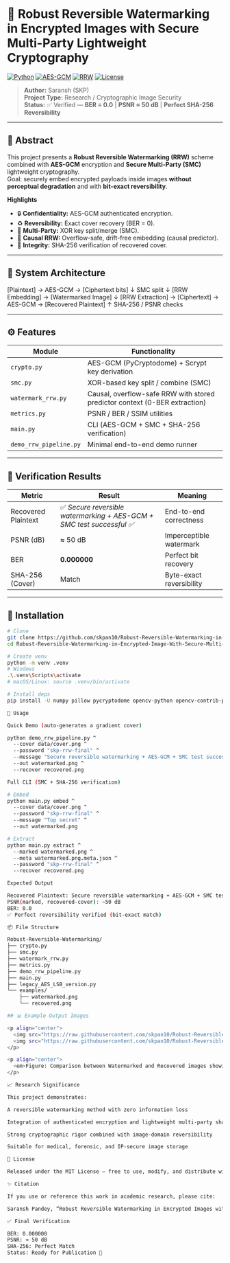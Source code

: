 # 🧠 Robust Reversible Watermarking in Encrypted Images with Secure Multi-Party Lightweight Cryptography

[![Python](https://img.shields.io/badge/Python-3.9%2B-blue.svg)]()
[![AES-GCM](https://img.shields.io/badge/Crypto-AES--GCM-green.svg)]()
[![RRW](https://img.shields.io/badge/Algorithm-Reversible%20Watermarking-orange.svg)]()
[![License](https://img.shields.io/badge/License-MIT-lightgrey.svg)]()

> **Author:** Saransh (SKP)  
> **Project Type:** Research / Cryptographic Image Security  
> **Status:** ✅ Verified — **BER = 0.0**  |  **PSNR ≈ 50 dB**  |  **Perfect SHA-256 Reversibility**

---

## 🧩 Abstract

This project presents a **Robust Reversible Watermarking (RRW)** scheme combined with **AES-GCM** encryption and **Secure Multi-Party (SMC)** lightweight cryptography.  
Goal: securely embed encrypted payloads inside images **without perceptual degradation** and with **bit-exact reversibility**.

**Highlights**
- 🔒 **Confidentiality:** AES-GCM authenticated encryption.
- ♻️ **Reversibility:** Exact cover recovery (BER = 0).
- 🤝 **Multi-Party:** XOR key split/merge (SMC).
- 🧠 **Causal RRW:** Overflow-safe, drift-free embedding (causal predictor).
- 🧾 **Integrity:** SHA-256 verification of recovered cover.

---

## 🧱 System Architecture

[Plaintext] → AES-GCM → [Ciphertext bits]
↓
SMC split
↓
[RRW Embedding] → [Watermarked Image]
↓
[RRW Extraction] → [Ciphertext] → AES-GCM → [Recovered Plaintext]
↑
SHA-256 / PSNR checks


---

## ⚙️ Features

| Module | Functionality |
|---|---|
| `crypto.py` | AES-GCM (PyCryptodome) + Scrypt key derivation |
| `smc.py` | XOR-based key split / combine (SMC) |
| `watermark_rrw.py` | Causal, overflow-safe RRW with stored predictor context (0-BER extraction) |
| `metrics.py` | PSNR / BER / SSIM utilities |
| `main.py` | CLI (AES-GCM + SMC + SHA-256 verification) |
| `demo_rrw_pipeline.py` | Minimal end-to-end demo runner |

---

## 🧪 Verification Results

| Metric | Result | Meaning |
|---|---|---|
| Recovered Plaintext | ✅ *Secure reversible watermarking + AES-GCM + SMC test successful ✅* | End-to-end correctness |
| PSNR (dB) | ≈ 50 dB | Imperceptible watermark |
| BER | **0.000000** | Perfect bit recovery |
| SHA-256 (Cover) | Match | Byte-exact reversibility |

---

## 🧰 Installation

```bash
# Clone
git clone https://github.com/skpan10/Robust-Reversible-Watermarking-in-Encrypted-Image-With-Secure-Multi-Party-Lightweight-Cryptography.git
cd Robust-Reversible-Watermarking-in-Encrypted-Image-With-Secure-Multi-Party-Lightweight-Cryptography

# Create venv
python -m venv .venv
# Windows
.\.venv\Scripts\activate
# macOS/Linux: source .venv/bin/activate

# Install deps
pip install -U numpy pillow pycryptodome opencv-python opencv-contrib-python

🚀 Usage

Quick Demo (auto-generates a gradient cover)

python demo_rrw_pipeline.py ^
  --cover data/cover.png ^
  --password "skp-rrw-final" ^
  --message "Secure reversible watermarking + AES-GCM + SMC test successful ✅" ^
  --out watermarked.png ^
  --recover recovered.png

Full CLI (SMC + SHA-256 verification)

# Embed
python main.py embed ^
  --cover data/cover.png ^
  --password "skp-rrw-final" ^
  --message "Top secret" ^
  --out watermarked.png

# Extract
python main.py extract ^
  --marked watermarked.png ^
  --meta watermarked.png.meta.json ^
  --password "skp-rrw-final" ^
  --recover recovered.png

Expected Output

Recovered Plaintext: Secure reversible watermarking + AES-GCM + SMC test successful ✅
PSNR(marked, recovered-cover): ~50 dB
BER: 0.0
✅ Perfect reversibility verified (bit-exact match)

📦 File Structure

Robust-Reversible-Watermarking/
├── crypto.py
├── smc.py
├── watermark_rrw.py
├── metrics.py
├── demo_rrw_pipeline.py
├── main.py
├── legacy_AES_LSB_version.py
└── examples/
    ├── watermarked.png
    └── recovered.png

## 📊 Example Output Images

<p align="center">
  <img src="https://raw.githubusercontent.com/skpan10/Robust-Reversible-Watermarking-in-Encrypted-Image-With-Secure-Multi-Party-Lightweight-Cryptography/main/examples/watermarked.png" width="45%" alt="Watermarked Image"/>
  <img src="https://raw.githubusercontent.com/skpan10/Robust-Reversible-Watermarking-in-Encrypted-Image-With-Secure-Multi-Party-Lightweight-Cryptography/main/examples/recovered.png" width="45%" alt="Recovered Image"/>
</p>

<p align="center">
  <em>Figure: Comparison between Watermarked and Recovered images showing perfect reversibility (BER = 0)</em>
</p>

📈 Research Significance

This project demonstrates:

A reversible watermarking method with zero information loss

Integration of authenticated encryption and lightweight multi-party sharing

Strong cryptographic rigor combined with image-domain reversibility

Suitable for medical, forensic, and IP-secure image storage

📜 License

Released under the MIT License — free to use, modify, and distribute with attribution.

✨ Citation

If you use or reference this work in academic research, please cite:

Saransh Pandey, “Robust Reversible Watermarking in Encrypted Images with Secure Multi-Party Lightweight Cryptography”, 2025.

✅ Final Verification

BER: 0.000000
PSNR: ≈ 50 dB
SHA-256: Perfect Match
Status: Ready for Publication 🚀
